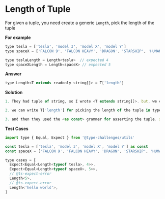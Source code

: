 # Length of Tuple

For given a tuple, you need create a generic `Length`, pick the length of the tuple

**For example**

```jsx
type tesla = ['tesla', 'model 3', 'model X', 'model Y']
type spaceX = ['FALCON 9', 'FALCON HEAVY', 'DRAGON', 'STARSHIP', 'HUMAN SPACEFLIGHT']

type teslaLength = Length<tesla>  // expected 4
type spaceXLength = Length<spaceX> // expected 5
```

**Answer**

```jsx
type Length<T extends readonly string[]> = T['length']
```

**Solution**

```jsx
1. They had tuple of string, so I wrote <T extends string[]>. but, we can also write <T extends any[]>.

2. we can write T['length'] for picking the length of the tuple in typescrpit.

3. and then they used the <as const> grammer for asserting the tuple. so, we have to attach the readonly.
```

**Test Cases**

```jsx
import type { Equal, Expect } from '@type-challenges/utils'

const tesla = ['tesla', 'model 3', 'model X', 'model Y'] as const
const spaceX = ['FALCON 9', 'FALCON HEAVY', 'DRAGON', 'STARSHIP', 'HUMAN SPACEFLIGHT'] as const

type cases = [
  Expect<Equal<Length<typeof tesla>, 4>>,
  Expect<Equal<Length<typeof spaceX>, 5>>,
  // @ts-expect-error
  Length<5>,
  // @ts-expect-error
  Length<'hello world'>,
]
```
